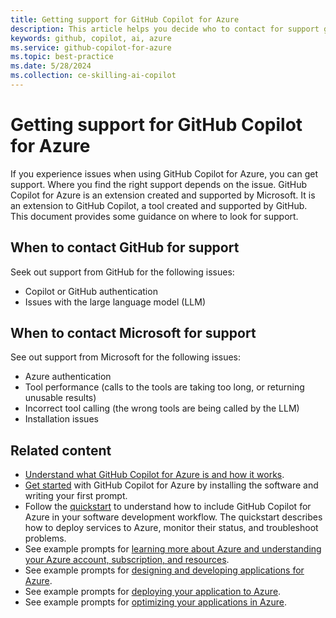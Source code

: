 ```yaml
---
title: Getting support for GitHub Copilot for Azure
description: This article helps you decide who to contact for support given your issue.
keywords: github, copilot, ai, azure
ms.service: github-copilot-for-azure
ms.topic: best-practice
ms.date: 5/28/2024
ms.collection: ce-skilling-ai-copilot
---
```


# Getting support for GitHub Copilot for Azure

If you experience issues when using GitHub Copilot for Azure, you can get support. Where you find the right support depends on the issue. GitHub Copilot for Azure is an extension created and supported by Microsoft. It is an extension to GitHub Copilot, a tool created and supported by GitHub. This document provides some guidance on where to look for support.

## When to contact GitHub for support

Seek out support from GitHub for the following issues:

- Copilot or GitHub authentication
- Issues with the large language model (LLM)


## When to contact Microsoft for support

See out support from Microsoft for the following issues:

- Azure authentication
- Tool performance (calls to the tools are taking too long, or returning unusable results)
- Incorrect tool calling (the wrong tools are being called by the LLM)
- Installation issues

## Related content

- [Understand what GitHub Copilot for Azure is and how it works](introduction.md).
- [Get started](get-started.md) with GitHub Copilot for Azure by installing the software and writing your first prompt.
- Follow the [quickstart](quickstart-build-deploy-applications.md) to understand how to include GitHub Copilot for Azure in your software development workflow. The quickstart describes how to deploy services to Azure, monitor their status, and troubleshoot problems.
- See example prompts for [learning more about Azure and understanding your Azure account, subscription, and resources](learn-examples.md).
- See example prompts for [designing and developing applications for Azure](design-develop-examples.md).
- See example prompts for [deploying your application to Azure](deploy-examples.md).
- See example prompts for [optimizing your applications in Azure](optimize-examples.md).


